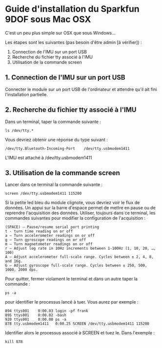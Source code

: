 # Guide d'installation du Sparkfun 9DOF sous Mac OSX

C'est un peu plus simple sur OSX que sous Windows...

Les étapes sont les suivantes (pas besoin d'être admin [à vérifier]) :

1. Connection de l'IMU sur un port USB
2. Recherche du fichier tty associé à l'IMU
3. Utilisation de la commande screen

## 1. Connection de l'IMU sur un port USB
Connecter le module sur un port USB de l'ordinateur et attendre qu'il ait fini l'installation partielle.

## 2. Recherche du fichier tty associé à l'IMU
Dans un terminal, taper la commande suivante :

    ls /dev/tty.*
Vous devriez obtenir une réponse du type suivant :

    /dev/tty.Bluetooth-Incoming-Port	/dev/tty.usbmodem1411
L'IMU est attaché à /dev/tty.usbmodem1411

## 3. Utilisation de la commande screen
Lancer dans ce terminal la commande suivante :

    screen /dev/tty.usbmodem1411 115200
Si la petite led bleu du module clignote, vous devriez voir le flux de données. Un appui sur la barre d'espace permet de mettre en pause ou de reprendre l'acquisition des données. Utiliser, toujours dans ce terminal, les commandes suivantes pour modifier la configuration de l'acquisition :

    (SPACE) – Pause/resume serial port printing
    t - turn time reading on or off
    a – Turn accelerometer readings on or off
    g – Turn gyroscope readings on or off
    m – Turn magnetometer readings on or off
    r – Adjust log rate in 10Hz increments between 1-100Hz (1, 10, 20, …, 100)
    A – Adjust accelerometer full-scale range. Cycles between ± 2, 4, 8, and 16g.
    G – Adjust gyroscope full-scale range. Cycles between ± 250, 500, 1000, 2000 dps.

Pour quitter, fermer violament le terminal et dans un autre taper la commande :

    ps -a
pour identifier le processus lancé à tuer. Vous aurez par exemple :

    894 ttys001    0:00.03 login -pf frank
    895 ttys001    0:00.02 -bash
    920 ttys001    0:00.00 ps -a
    878 tty.usbmodem1411   0:00.25 SCREEN /dev/tty.usbmodem1411 115200
Identifier alors le processus associé à SCREEN et tuez le. Dans l'exemple :

    kill 878
